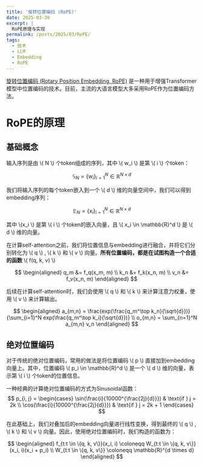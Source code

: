 ```yaml
---
title: '旋转位置编码 (RoPE)'
date: 2025-03-30
excerpt: |
  RoPE原理与实现
permalink: /posts/2025/03/RoPE/
tags:
  - 技术
  - LLM
  - Embedding
  - RoPE
---
```


[旋转位置编码 (Rotary Position Embedding, RoPE)](https://arxiv.org/pdf/2104.09864) 是一种用于增强Transformer模型中位置编码的技术。目前，主流的大语言模型大多采用RoPE作为位置编码方法。

# RoPE的原理

## 基础概念

输入序列是由 \\( N \\) 个token组成的序列，其中 \\( w_i \\) 是第 \\( i \\) 个token：

$$
\mathbb{S}_N = \{w_i \}_{i=1}^N \in \mathbb{R}^{N \times d}
$$

我们将输入序列的每个token嵌入到一个 \\( d \\) 维的向量空间中，我们可以得到embedding序列：

$$
\mathbb{E}_N = \{x_i \}_{i=1}^N \in \mathbb{R}^{N \times d}
$$

其中 \\(x_i \\) 是第 \\( i \\) 个token的嵌入向量，且 \\( x_i \in \mathbb{R}^d \\) 是 \\( d \\) 维的向量。

在计算self-attention之前，我们将位置信息与embedding进行融合，并将它们分别转化为 \\( q \\) , \\( k \\) 和 \\( v \\) 向量。**所有位置编码，都是在试图构造一个合适的函数** \\( f(q, k, v) \\)

$$
\begin{aligned}
q_m &= f_q(x_m, m) \\
k_n &= f_k(x_n, m) \\
v_n &= f_v(x_n, m)
\end{aligned}
$$

后续在计算self-attention时，我们会使用 \\( q \\) 和 \\( k \\) 来计算注意力权重，使用 \\( v \\) 来计算输出。

$$
\begin{aligned}
a_{m,n} = \frac{exp(\frac{q_m^\top k_n}{\sqrt{d}})}{\sum_{i=1}^N exp(\frac{q_m^\top k_i}{\sqrt{d}})} \\
o_{m,n} = \sum_{n=1}^N a_{m,n} v_n
\end{aligned}
$$

## 绝对位置编码

对于传统的绝对位置编码，常用的做法是将位置编码 \\( p \\) 直接加到embedding向量上。其中，位置编码 \\( p_i \in \mathbb{R}^d \\) 是一个 \\( d \\) 维的向量，表示第 \\( i \\) 个token的位置信息。

一种经典的计算绝对位置编码的方式为Sinusoidal函数：
$$
p_{i, j} = \begin{cases}
\sin(\frac{i}{10000^{\frac{2j}{d}}}) & \text{if } j = 2k \\
\cos(\frac{i}{10000^{\frac{2j}{d}}}) & \text{if } j = 2k + 1 
\end{cases}
$$

在此基础上，我们对叠加后的embedding向量进行线性变换，得到最终的 \\( q \\) , \\( k \\) 和 \\( v \\) 向量。因此，使用绝对位置编码时，我们构造的函数为：

$$
\begin{aligned}
f_{t:t \in \{q, k, v\}}(x_i, i) \coloneqq W_{t:t \in \{q, k, v\}}(x_i, i)(x_i + p_i) \\
W_{t:t \in \{q, k, v\}} \coloneqq \mathbb{R}^{d \times d}
\end{aligned}
$$
